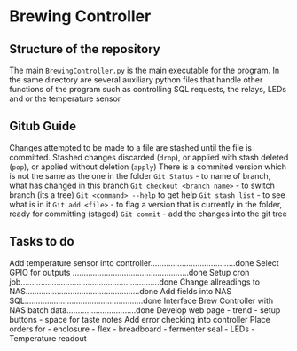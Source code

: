 # Brewing Controller

## Structure of the repository
The main `BrewingController.py` is the main executable for the program. In the same directory are several auxiliary python files that handle other functions of the program such as controlling SQL requests, the relays, LEDs and or the temperature sensor

## Gitub Guide
Changes attempted to be made to a file are stashed until the file is committed.
Stashed changes discarded (`drop`), or applied with stash deleted (`pop`), or applied without deletion (`apply`)
There is a commited version which is not the same as the one in the folder
`Git Status` - to name of branch, what has changed in this branch
`Git checkout <branch name>` - to switch branch (its a tree)
`Git <command> --help` to get help
`Git stash list` - to see what is in it
`Git add <file>` - to flag a version that is currently in the folder, ready for committing (staged)
`Git commit` - add the changes into the git tree

## Tasks to do
Add temperature sensor into controller......................................done
Select GPIO for outputs	....................................................done
Setup cron job..............................................................done
Change allreadings to NAS...................................................done
Add fields into NAS SQL.....................................................done
Interface Brew Controller with NAS batch data...............................done
Develop web page	- trend
					- setup buttons
					- space for taste notes
Add error checking into controller
Place orders for	- enclosure
					- flex
					- breadboard
					- fermenter seal
					- LEDs
					- Temperature readout
					
